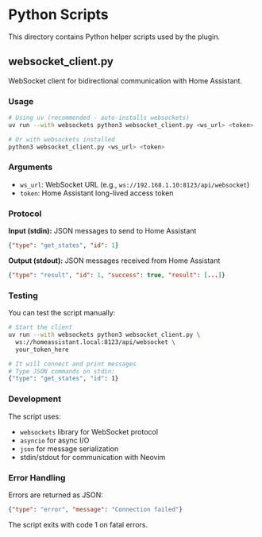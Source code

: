 # Python Scripts

This directory contains Python helper scripts used by the plugin.

## websocket_client.py

WebSocket client for bidirectional communication with Home Assistant.

### Usage

```bash
# Using uv (recommended - auto-installs websockets)
uv run --with websockets python3 websocket_client.py <ws_url> <token>

# Or with websockets installed
python3 websocket_client.py <ws_url> <token>
```

### Arguments

- `ws_url`: WebSocket URL (e.g., `ws://192.168.1.10:8123/api/websocket`)
- `token`: Home Assistant long-lived access token

### Protocol

**Input (stdin):** JSON messages to send to Home Assistant
```json
{"type": "get_states", "id": 1}
```

**Output (stdout):** JSON messages received from Home Assistant
```json
{"type": "result", "id": 1, "success": true, "result": [...]}
```

### Testing

You can test the script manually:

```bash
# Start the client
uv run --with websockets python3 websocket_client.py \
  ws://homeassistant.local:8123/api/websocket \
  your_token_here

# It will connect and print messages
# Type JSON commands on stdin:
{"type": "get_states", "id": 1}
```

### Development

The script uses:
- `websockets` library for WebSocket protocol
- `asyncio` for async I/O
- `json` for message serialization
- stdin/stdout for communication with Neovim

### Error Handling

Errors are returned as JSON:
```json
{"type": "error", "message": "Connection failed"}
```

The script exits with code 1 on fatal errors.
